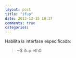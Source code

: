 ```yaml
---
layout: post
title: "ifup"
date: 2013-12-15 18:37
comments: true
categories: 
---
```

Habilita la interfase especificada:

>~$ ifup eth0

